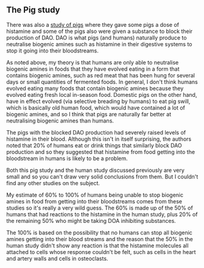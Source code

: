 ## The Pig study

There was also a [study of pigs](https://www.ncbi.nlm.nih.gov/pubmed/3134804) where they gave some pigs a dose of histamine and some of the pigs also were given a substance to block their production of DAO. DAO is what pigs (and humans) naturally produce to neutralise biogenic amines such as histamine in their digestive systems to stop it going into their bloodstreams. 

As noted above, my theory is that humans are only able to neutralise biogenic amines in foods that they have evolved eating in a form that contains biogenic amines, such as red meat that has been hung for several days or small quantities of fermented foods. In general, I don't think humans evolved eating many foods that contain biogenic amines because they evolved eating fresh local in-season food. Domestic pigs on the other hand, have in effect evolved (via selective breading by humans) to eat pig swill, which is basically old human food, which would have contained a lot of biogenic amines, and so I think that pigs are naturally far better at neutralising biogenic amines than humans.

The pigs with the blocked DAO production had severely raised levels of histamine in their blood. Although this isn't in itself surprising, the authors noted that 20% of humans eat or drink things that similarly block DAO production and so they suggested that histamine from food getting into the bloodstream in humans is likely to be a problem.

Both this pig study and the human study discussed previously are very small and so you can't draw very solid conclusions from them. But I couldn't find any other studies on the subject. 

My estimate of 60% to 100% of humans being unable to stop biogenic amines in food from getting into their bloodstreams comes from these studies so it's really a very wild guess. The 60% is made up of the 50% of humans that had reactions to the histamine in the human study, plus 20% of the remaining 50% who might be taking DOA inhibiting substances. 

The 100% is based on the possibility that no humans can stop all biogenic amines getting into their blood streams and the reason that the 50% in the human study didn't show any reaction is that the histamine molecules all attached to cells whose response couldn't be felt, such as cells in the heart and artery walls and cells in osteoclasts.


